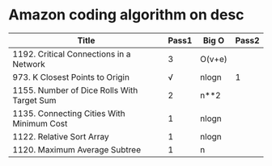 # Amazon coding algorithm on desc

| Title | Pass1 | Big O | Pass2 |
| ----- | ----- | ----- | ----- |
|1192. Critical Connections in a Network|3|O(v+e)|
|973. K Closest Points to Origin|√|nlogn|1|nlogn|
|1155. Number of Dice Rolls With Target Sum|2|n**2|
|1135. Connecting Cities With Minimum Cost|1|nlogn|
|1122. Relative Sort Array|1|nlogn|
|1120. Maximum Average Subtree|1|n|

